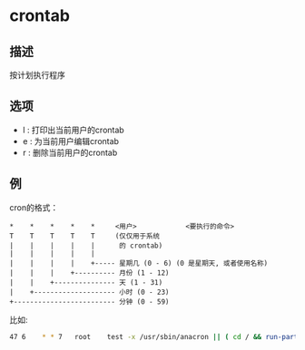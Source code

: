# crontab

## 描述

按计划执行程序

## 选项
- l : 打印出当前用户的crontab
- e : 为当前用户编辑crontab
- r : 删除当前用户的crontab

## 例
cron的格式：
```
*    *    *    *    *     <用户>            <要执行的命令>
T    T    T    T    T     (仅仅用于系统
|    |    |    |    |      的 crontab)
|    |    |    |    |
|    |    |    |    +----- 星期几 (0 - 6) (0 是星期天, 或者使用名称)
|    |    |    +---------- 月份 (1 - 12)
|    |    +--------------- 天 (1 - 31)
|    +-------------------- 小时 (0 - 23)
+------------------------- 分钟 (0 - 59)
```

比如:
```sh
47 6	* * 7	root	test -x /usr/sbin/anacron || ( cd / && run-parts --report /etc/cron.weekly )
```
